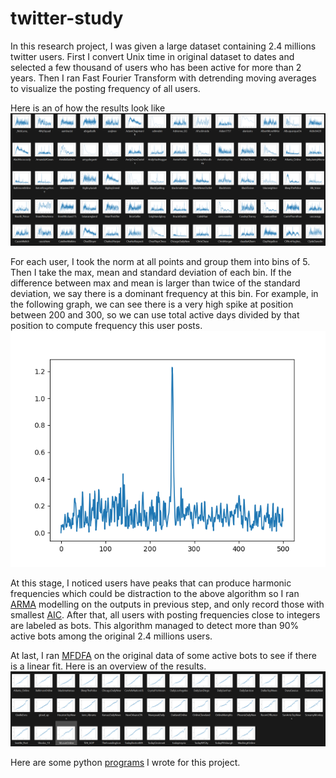 # twitter-study


In this research project, I was given a large dataset containing 2.4 millions twitter users. First I convert Unix time in original dataset to dates and selected a few thousand of users who has been active for more than 2 years. Then I ran Fast Fourier Transform with detrending moving averages to visualize the posting frequency of all users.

Here is an of how the results look like
<img src="images/ffts.png">

For each user, I took the norm at all points and group them into bins of 5. Then I take the max, mean and standard deviation of each bin. If the difference between max and mean is larger than twice of the standard deviation, we say there is a dominant frequency at this bin. For example, in the following graph, we can see there is a very high spike at position between 200 and 300, so we can use total active days divided by that position to compute frequency this user posts.
<img src="images/tpartynews.png">

At this stage, I noticed users have peaks that can produce harmonic frequencies which could be distraction to the above algorithm so I ran [ARMA](https://en.wikipedia.org/wiki/Autoregressive%E2%80%93moving-average_model) modelling on the outputs in previous step, and only record those with smallest [AIC](https://en.wikipedia.org/wiki/Akaike_information_criterion). After that, all users with posting frequencies close to integers are labeled as bots. This algorithm managed to detect more than 90% active bots among the original 2.4 millions users.

At last, I ran [MFDFA](https://github.com/LRydin/MFDFA) on the original data of some active bots to see if there is a linear fit. Here is an overview of the results.
<img src="images/mfdfa.png">

Here are some python [programs](https://github.com/yunongch/twitter-study/tree/main/code) I wrote for this project.
